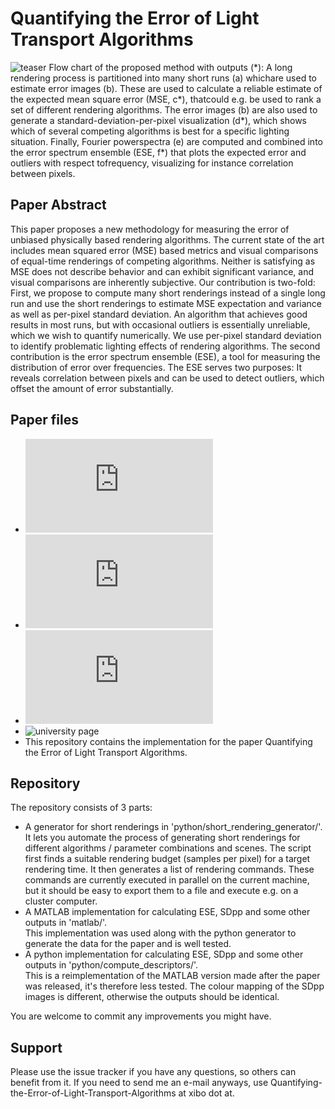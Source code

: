 # Quantifying the Error of Light Transport Algorithms
![teaser](https://www.cg.tuwien.ac.at/research/publications/2019/celarek_adam-2019-qelta/celarek_adam-2019-qelta-teaser.png "Overview of the processing and output")
Flow chart of the proposed method with outputs (\*): A long rendering process is partitioned into many short runs (a) whichare used to estimate error images (b). These are used to calculate a reliable estimate of the expected mean square error (MSE, c*), thatcould e.g. be used to rank a set of different rendering algorithms. The error images (b) are also used to generate a standard-deviation-per-pixel visualization (d*), which shows which of several competing algorithms is best for a specific lighting situation. Finally, Fourier powerspectra (e) are computed and combined into the error spectrum ensemble (ESE, f*) that plots the expected error and outliers with respect tofrequency, visualizing for instance correlation between pixels.

## Paper Abstract
This paper proposes a new methodology for measuring the error of unbiased physically based rendering algorithms. The
current state of the art includes mean squared error (MSE) based metrics and visual comparisons of equal-time renderings
of competing algorithms. Neither is satisfying as MSE does not describe behavior and can exhibit significant variance, and
visual comparisons are inherently subjective. Our contribution is two-fold: First, we propose to compute many short renderings
instead of a single long run and use the short renderings to estimate MSE expectation and variance as well as per-pixel
standard deviation. An algorithm that achieves good results in most runs, but with occasional outliers is essentially unreliable,
which we wish to quantify numerically. We use per-pixel standard deviation to identify problematic lighting effects of rendering
algorithms. The second contribution is the error spectrum ensemble (ESE), a tool for measuring the distribution of error over
frequencies. The ESE serves two purposes: It reveals correlation between pixels and can be used to detect outliers, which offset
the amount of error substantially.

## Paper files
* ![full paper](https://www.cg.tuwien.ac.at/research/publications/2019/celarek_adam-2019-qelta/celarek_adam-2019-qelta-paper_preprint.pdf)
* ![supplemental material](https://www.cg.tuwien.ac.at/research/publications/2019/celarek_adam-2019-qelta/celarek_adam-2019-qelta-supplemental_material.pdf)
* ![presentation slides](https://www.cg.tuwien.ac.at/research/publications/2019/celarek_adam-2019-qelta/celarek_adam-2019-qelta-presentation.pdf)
* ![university page](https://www.cg.tuwien.ac.at/research/publications/2019/celarek_adam-2019-qelta/)
* This repository contains the implementation for the paper Quantifying the Error of Light Transport Algorithms.


## Repository
The repository consists of 3 parts:
- A generator for short renderings in 'python/short_rendering_generator/'.\
  It lets you automate the process of generating short renderings for different algorithms / parameter combinations and scenes. The script first finds a suitable rendering budget (samples per pixel) for a target rendering time. It then generates a list of   rendering commands. These commands are currently executed in parallel on the current machine, but it should be easy to export them to a file and execute e.g. on a cluster computer.
- A MATLAB implementation for calculating ESE, SDpp and some other outputs in 'matlab/'.\
  This implementation was used along with the python generator to generate the data for the paper and is well tested.
- A python implementation for calculating ESE, SDpp and some other outputs in 'python/compute_descriptors/'.\
  This is a reimplementation of the MATLAB version made after the paper was released, it's therefore less tested. The colour mapping of the SDpp images is different, otherwise the outputs should be identical.

You are welcome to commit any improvements you might have.

## Support
Please use the issue tracker if you have any questions, so others can benefit from it.
If you need to send me an e-mail anyways, use Quantifying-the-Error-of-Light-Transport-Algorithms at xibo dot at.
